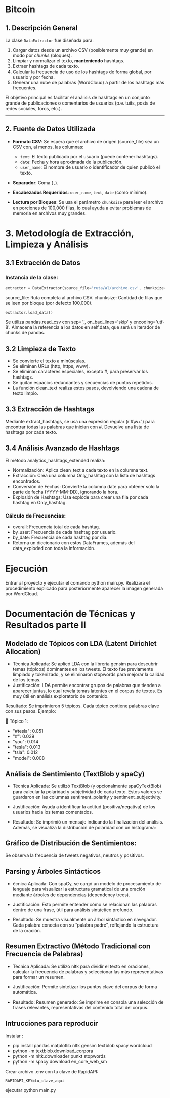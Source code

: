 # Bitcoin
## 1. Descripción General

La clase `DataExtractor` fue diseñada para:

1. Cargar datos desde un archivo CSV (posiblemente muy grande) en modo por *chunks* (bloques).
2. Limpiar y normalizar el texto, **manteniendo** hashtags.
3. Extraer hashtags de cada texto.
4. Calcular la frecuencia de uso de los hashtags de forma global, por usuario y por fecha.
5. Generar una nube de palabras (WordCloud) a partir de los hashtags más frecuentes.

El objetivo principal es facilitar el análisis de hashtags en un conjunto grande de publicaciones o comentarios de usuarios (p.e. tuits, posts de redes sociales, foros, etc.).

---

## 2. Fuente de Datos Utilizada

- **Formato CSV**: Se espera que el archivo de origen (source_file) sea un CSV con, al menos, las columnas:
  - `text`: El texto publicado por el usuario (puede contener hashtags).
  - `date`: Fecha y hora aproximada de la publicación.
  - `user_name`: El nombre de usuario o identificador de quien publicó el texto.

- **Separador**: Coma (`,`).
- **Encabezados Requeridos**: `user_name`, `text`, `date` (como mínimo).
- **Lectura por Bloques**: Se usa el parámetro `chunksize` para leer el archivo en porciones de 100,000 filas, lo cual ayuda a evitar problemas de memoria en archivos muy grandes.

# 3. Metodología de Extracción, Limpieza y Análisis

## 3.1 Extracción de Datos

### Instancia de la clase:

```python
extractor = DataExtractor(source_file='ruta/al/archivo.csv', chunksize=100000)
```

source_file: Ruta completa al archivo CSV.
chunksize: Cantidad de filas que se leen por bloque (por defecto 100,000).
```python 
extractor.load_data()
```
Se utiliza pandas.read_csv con sep=',', on_bad_lines='skip' y encoding='utf-8'.
Almacena la referencia a los datos en self.data, que será un iterador de chunks de pandas.

## 3.2 Limpieza de Texto
- Se convierte el texto a minúsculas.
- Se eliminan URLs (http, https, www).
- Se eliminan caracteres especiales, excepto #, para preservar los hashtags.
- Se quitan espacios redundantes y secuencias de puntos repetidos.
- La función clean_text realiza estos pasos, devolviendo una cadena de texto limpio.

## 3.3 Extracción de Hashtags
Mediante extract_hashtags, se usa una expresión regular (r'#\w+') para encontrar todas las palabras que inician con #.
Devuelve una lista de hashtags por cada texto.
## 3.4 Análisis Avanzado de Hashtags
El método analytics_hashtags_extended realiza:
- Normalización: Aplica clean_text a cada texto en la columna text.
- Extracción: Crea una columna Only_hashtag con la lista de hashtags encontrados.
- Conversión de Fechas: Convierte la columna date para obtener solo la parte de fecha (YYYY-MM-DD), ignorando la hora.
- Explosión de Hashtags: Usa explode para crear una fila por cada hashtag en Only_hashtag.

### Cálculo de Frecuencias:

- overall: Frecuencia total de cada hashtag.
- by_user: Frecuencia de cada hashtag por usuario.
- by_date: Frecuencia de cada hashtag por día.
- Retorna un diccionario con estos DataFrames, además del data_exploded con toda la información.

# Ejecución 
Entrar al proyecto y ejecutar el comando python main.py. Realizara el procedimiento explicado para posteriormente aparecer la imagen generada por  WordCloud.

# Documentación de Técnicas y Resultados parte II
## Modelado de Tópicos con LDA (Latent Dirichlet Allocation)
- Técnica Aplicada: Se aplicó LDA con la librería gensim para descubrir temas (tópicos) dominantes en los tweets. El texto fue previamente limpiado y tokenizado, y se eliminaron stopwords para mejorar la calidad de los temas.
- Justificación: LDA permite encontrar grupos de palabras que tienden a aparecer juntas, lo cual revela temas latentes en el corpus de textos. Es muy útil en análisis exploratorio de contenido.

Resultado: Se imprimieron 5 tópicos. Cada tópico contiene palabras clave con sus pesos. Ejemplo:

🧠 Tópico 1:
 - "#tesla": 0.051
 - "#": 0.039
 - "you": 0.014
 - "tesla": 0.013
 - "tsla": 0.012
 - "model": 0.008

## Análisis de Sentimiento (TextBlob y spaCy)
- Técnica Aplicada: Se utilizó TextBlob (y opcionalmente spaCyTextBlob) para calcular la polaridad y subjetividad de cada texto. Estos valores se guardaron en las columnas sentiment_polarity y sentiment_subjectivity.

- Justificación: Ayuda a identificar la actitud (positiva/negativa) de los usuarios hacia los temas comentados.

- Resultado: Se imprimió un mensaje indicando la finalización del análisis. Además, se visualiza la distribución de polaridad con un histograma:

## Gráfico de Distribución de Sentimientos:

Se observa la frecuencia de tweets negativos, neutros y positivos.

## Parsing y Árboles Sintácticos
- écnica Aplicada: Con spaCy, se cargó un modelo de procesamiento de lenguaje para visualizar la estructura gramatical de una oración mediante árboles de dependencias (dependency trees).

- Justificación: Esto permite entender cómo se relacionan las palabras dentro de una frase, útil para análisis sintáctico profundo.

- Resultado: Se muestra visualmente un árbol sintáctico en navegador. Cada palabra conecta con su “palabra padre”, reflejando la estructura de la oración.

## Resumen Extractivo (Método Tradicional con Frecuencia de Palabras)
- Técnica Aplicada: Se utilizó nltk para dividir el texto en oraciones, calcular la frecuencia de palabras y seleccionar las más representativas para formar un resumen.

- Justificación: Permite sintetizar los puntos clave del corpus de forma automática.

- Resultado:  Resumen generado: Se imprime en consola una selección de frases relevantes, representativas del contenido total del corpus.

## Intrucciones para reproducir
Instalar :
- pip install pandas matplotlib nltk gensim textblob spacy wordcloud
- python -m textblob.download_corpora
- python -m nltk.downloader punkt stopwords
- python -m spacy download en_core_web_sm

Crear archivo .env con tu clave de RapidAPI:

```.env
RAPIDAPI_KEY=tu_clave_aqui
```

ejecutar python main.py
